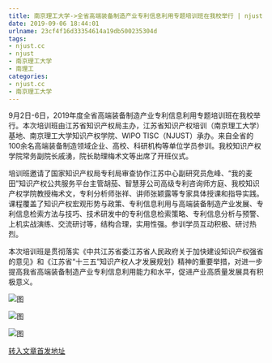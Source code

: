 ```yaml
---
title: 南京理工大学->全省高端装备制造产业专利信息利用专题培训班在我校举行 | njust.cc
date: 2019-09-06 18:44:01
urlname: 23cf4f16d33354614a19db500235304d
tags: 
- njust.cc
- njust
- 南京理工大学
- 南理工
categories:
- njust.cc
- 南京理工大学
---
```



9月2日-6日，2019年度全省高端装备制造产业专利信息利用专题培训班在我校举行。本次培训班由江苏省知识产权局主办，江苏省知识产权培训（南京理工大学）基地、南京理工大学知识产权学院、WIPO TISC（NJUST）承办。来自全省的100余名高端装备制造领域企业、高校、科研机构等单位学员参训。我校知识产权学院常务副院长戚湧，院长助理梅术文等出席了开班仪式。

培训班邀请了国家知识产权局专利局审查协作江苏中心副研究员危峰、“我的麦田”知识产权公共服务平台主管胡茄、智慧芽公司高级专利咨询师方庭、我校知识产权学院教授梅术文，专利分析师张祥、讲师张颖露等专家具体授课和指导实践。课程覆盖了知识产权宏观形势与政策、专利信息利用与高端装备制造产业发展、专利信息检索方法与技巧、技术研发中的专利信息检索策略、专利信息分析与预警、上机实战演练、交流研讨等，结构合理，实用性强。参训学员互动积极、研讨热烈。

本次培训班是贯彻落实《中共江苏省委江苏省人民政府关于加快建设知识产权强省的意见》和《江苏省“十三五”知识产权人才发展规划》精神的重要举措，对进一步提高我省高端装备制造产业专利信息利用能力和水平，促进产业高质量发展具有积极意义。



![图](http://zs.njust.edu.cn/_upload/article/images/2b/8d/bf4158ec4b2a9f73bd997f81c45c/5637087c-ae15-4b7c-87a2-92678b1263be.jpg)

![图](http://zs.njust.edu.cn/_upload/article/images/2b/8d/bf4158ec4b2a9f73bd997f81c45c/2fd9ff83-025c-4252-892f-c79c46cf58db.jpg)

![图](http://zs.njust.edu.cn/_upload/article/images/2b/8d/bf4158ec4b2a9f73bd997f81c45c/f233110e-60fa-4a6b-a0e6-7871149b13b0.jpg)

[转入文章首发地址](http://zs.njust.edu.cn/29/fc/c4621a207356/page.htm)
